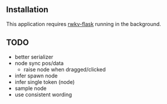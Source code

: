 

## Installation

This application requires [rwkv-flask](https://github.com/iacore/rwkv-flask) running in the background.

## TODO

- better serializer
- node sync pos/data
    - raise node when dragged/clicked
- infer spawn node
- infer single token (node)
- sample node
- use consistent wording
